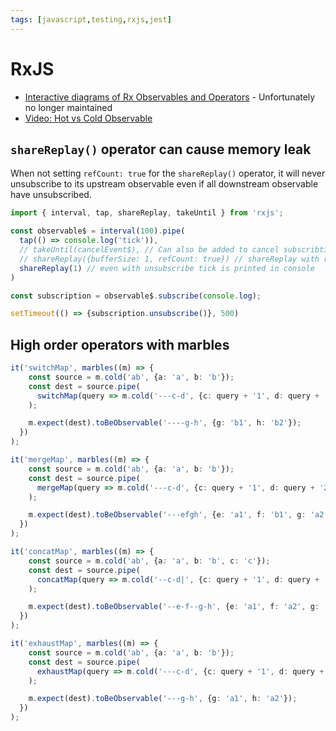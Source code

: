 ```yaml
---
tags: [javascript,testing,rxjs,jest]
---
```


# RxJS

- [Interactive diagrams of Rx Observables and Operators](https://rxmarbles.com) - Unfortunately no longer maintained
- [Video: Hot vs Cold Observable](https://www.youtube.com/watch?v=PF3mFOZn3MQ)

## `shareReplay()` operator can cause memory leak

When not setting `refCount: true` for the `shareReplay()` operator, it will never unsubscribe to its upstream observable even if all downstream observable have unsubscribed.

```js
import { interval, tap, shareReplay, takeUntil } from 'rxjs';

const observable$ = interval(100).pipe(
  tap(() => console.log('tick')),
  // takeUntil(cancelEvent$), // Can also be added to cancel subscribtion
  // shareReplay({bufferSize: 1, refCount: true}) // shareReplay with refCount=true unsubscribes parent if no subscribers are left
  shareReplay(1) // even with unsubscribe tick is printed in console
)

const subscription = observable$.subscribe(console.log);

setTimeout(() => {subscription.unsubscribe()}, 500)
```

## High order operators with marbles

```ts
it('switchMap', marbles((m) => {
    const source = m.cold('ab', {a: 'a', b: 'b'});
    const dest = source.pipe(
      switchMap(query => m.cold('---c-d', {c: query + '1', d: query + '2'}))
    );

    m.expect(dest).toBeObservable('----g-h', {g: 'b1', h: 'b2'});
  })
);

it('mergeMap', marbles((m) => {
    const source = m.cold('ab', {a: 'a', b: 'b'});
    const dest = source.pipe(
      mergeMap(query => m.cold('---c-d', {c: query + '1', d: query + '2'}))
    );

    m.expect(dest).toBeObservable('---efgh', {e: 'a1', f: 'b1', g: 'a2', h: 'b2'});
  })
);

it('concatMap', marbles((m) => {
    const source = m.cold('ab', {a: 'a', b: 'b', c: 'c'});
    const dest = source.pipe(
      concatMap(query => m.cold('--c-d|', {c: query + '1', d: query + '2'}))
    );

    m.expect(dest).toBeObservable('--e-f--g-h', {e: 'a1', f: 'a2', g: 'b1', h: 'b2'});
  })
);

it('exhaustMap', marbles((m) => {
    const source = m.cold('ab', {a: 'a', b: 'b'});
    const dest = source.pipe(
      exhaustMap(query => m.cold('---c-d', {c: query + '1', d: query + '2'}))
    );

    m.expect(dest).toBeObservable('---g-h', {g: 'a1', h: 'a2'});
  })
);
```
